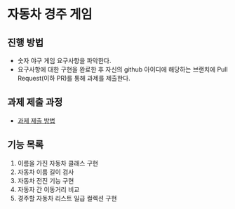 # 자동차 경주 게임
## 진행 방법
* 숫자 야구 게임 요구사항을 파악한다.
* 요구사항에 대한 구현을 완료한 후 자신의 github 아이디에 해당하는 브랜치에 Pull Request(이하 PR)를 통해 과제를 제출한다.

## 과제 제출 과정
* [과제 제출 방법](https://github.com/next-step/nextstep-docs/tree/master/precourse)

## 기능 목록
1. 이름을 가진 자동차 클래스 구현
2. 자동차 이름 길이 검사
3. 자동차 전진 기능 구현
4. 자동자 간 이동거리 비교
5. 경주할 자동차 리스트 일급 컬렉션 구현